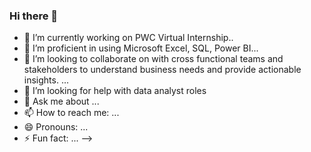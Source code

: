 ### Hi there 👋

- 🔭 I’m currently working on PWC Virtual Internship..
- 🌱 I’m proficient in using Microsoft Excel, SQL, Power BI...
- 👯 I’m looking to collaborate on with cross functional teams and stakeholders to understand business needs and provide actionable insights. ...
- 🤔 I’m looking for help with data analyst roles
- 💬 Ask me about ...
- 📫 How to reach me: ...
- 😄 Pronouns: ...
- ⚡ Fun fact: ...
-->
